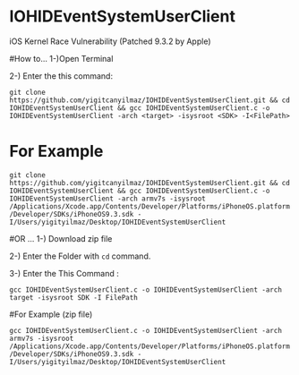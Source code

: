 # IOHIDEventSystemUserClient
iOS Kernel Race Vulnerability (Patched 9.3.2 by Apple)

#How to...
1-)Open Terminal

2-) Enter the this command:

```git clone https://github.com/yigitcanyilmaz/IOHIDEventSystemUserClient.git && cd IOHIDEventSystemUserClient && gcc IOHIDEventSystemUserClient.c -o IOHIDEventSystemUserClient -arch <target> -isysroot <SDK> -I<FilePath>```
# For Example
```git clone https://github.com/yigitcanyilmaz/IOHIDEventSystemUserClient.git && cd IOHIDEventSystemUserClient && gcc IOHIDEventSystemUserClient.c -o IOHIDEventSystemUserClient -arch armv7s -isysroot /Applications/Xcode.app/Contents/Developer/Platforms/iPhoneOS.platform/Developer/SDKs/iPhoneOS9.3.sdk -I/Users/yigityilmaz/Desktop/IOHIDEventSystemUserClient```

#OR ...
1-) Download zip file

2-) Enter the Folder with ```cd``` command.

3-) Enter the This Command :

```gcc IOHIDEventSystemUserClient.c -o IOHIDEventSystemUserClient -arch target -isysroot SDK -I FilePath```

#For Example (zip file)

```gcc IOHIDEventSystemUserClient.c -o IOHIDEventSystemUserClient -arch armv7s -isysroot /Applications/Xcode.app/Contents/Developer/Platforms/iPhoneOS.platform/Developer/SDKs/iPhoneOS9.3.sdk -I/Users/yigityilmaz/Desktop/IOHIDEventSystemUserClient```
